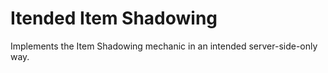 # Itended Item Shadowing

Implements the Item Shadowing mechanic in an intended server-side-only way.